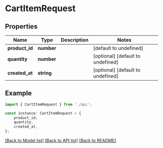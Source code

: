 # CartItemRequest


## Properties

Name | Type | Description | Notes
------------ | ------------- | ------------- | -------------
**product_id** | **number** |  | [default to undefined]
**quantity** | **number** |  | [optional] [default to undefined]
**created_at** | **string** |  | [optional] [default to undefined]

## Example

```typescript
import { CartItemRequest } from './api';

const instance: CartItemRequest = {
    product_id,
    quantity,
    created_at,
};
```

[[Back to Model list]](../README.md#documentation-for-models) [[Back to API list]](../README.md#documentation-for-api-endpoints) [[Back to README]](../README.md)
